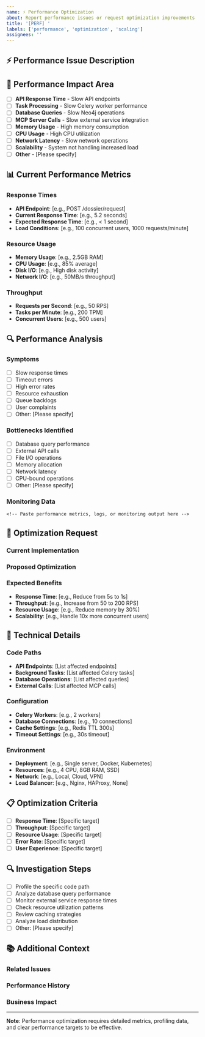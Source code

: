 ```yaml
---
name: ⚡ Performance Optimization
about: Report performance issues or request optimization improvements
title: '[PERF] '
labels: ['performance', 'optimization', 'scaling']
assignees: ''
---
```


## ⚡ Performance Issue Description
<!-- Describe the performance problem or optimization request -->

## 🎯 Performance Impact Area
<!-- Which area of the system is affected? -->
- [ ] **API Response Time** - Slow API endpoints
- [ ] **Task Processing** - Slow Celery worker performance
- [ ] **Database Queries** - Slow Neo4j operations
- [ ] **MCP Server Calls** - Slow external service integration
- [ ] **Memory Usage** - High memory consumption
- [ ] **CPU Usage** - High CPU utilization
- [ ] **Network Latency** - Slow network operations
- [ ] **Scalability** - System not handling increased load
- [ ] **Other** - [Please specify]

## 📊 Current Performance Metrics
<!-- Provide current performance measurements -->

### Response Times
- **API Endpoint**: [e.g., POST /dossier/request]
- **Current Response Time**: [e.g., 5.2 seconds]
- **Expected Response Time**: [e.g., < 1 second]
- **Load Conditions**: [e.g., 100 concurrent users, 1000 requests/minute]

### Resource Usage
- **Memory Usage**: [e.g., 2.5GB RAM]
- **CPU Usage**: [e.g., 85% average]
- **Disk I/O**: [e.g., High disk activity]
- **Network I/O**: [e.g., 50MB/s throughput]

### Throughput
- **Requests per Second**: [e.g., 50 RPS]
- **Tasks per Minute**: [e.g., 200 TPM]
- **Concurrent Users**: [e.g., 500 users]

## 🔍 Performance Analysis
<!-- Describe what you've observed and analyzed -->

### Symptoms
<!-- What performance issues are you experiencing? -->
- [ ] Slow response times
- [ ] Timeout errors
- [ ] High error rates
- [ ] Resource exhaustion
- [ ] Queue backlogs
- [ ] User complaints
- [ ] Other: [Please specify]

### Bottlenecks Identified
<!-- What bottlenecks have you identified? -->
- [ ] Database query performance
- [ ] External API calls
- [ ] File I/O operations
- [ ] Memory allocation
- [ ] Network latency
- [ ] CPU-bound operations
- [ ] Other: [Please specify]

### Monitoring Data
<!-- Include any performance monitoring data -->
```
<!-- Paste performance metrics, logs, or monitoring output here -->
```

## 🚀 Optimization Request
<!-- If this is an optimization request, provide details -->

### Current Implementation
<!-- Describe the current implementation that needs optimization -->

### Proposed Optimization
<!-- Describe the proposed optimization approach -->

### Expected Benefits
<!-- What performance improvements do you expect? -->
- **Response Time**: [e.g., Reduce from 5s to 1s]
- **Throughput**: [e.g., Increase from 50 to 200 RPS]
- **Resource Usage**: [e.g., Reduce memory by 30%]
- **Scalability**: [e.g., Handle 10x more concurrent users]

## 🔧 Technical Details
<!-- Provide technical information for optimization -->

### Code Paths
<!-- Which code paths or functions are involved? -->
- **API Endpoints**: [List affected endpoints]
- **Background Tasks**: [List affected Celery tasks]
- **Database Operations**: [List affected queries]
- **External Calls**: [List affected MCP calls]

### Configuration
<!-- Current configuration that might affect performance -->
- **Celery Workers**: [e.g., 2 workers]
- **Database Connections**: [e.g., 10 connections]
- **Cache Settings**: [e.g., Redis TTL 300s]
- **Timeout Settings**: [e.g., 30s timeout]

### Environment
<!-- Environment details that might affect performance -->
- **Deployment**: [e.g., Single server, Docker, Kubernetes]
- **Resources**: [e.g., 4 CPU, 8GB RAM, SSD]
- **Network**: [e.g., Local, Cloud, VPN]
- **Load Balancer**: [e.g., Nginx, HAProxy, None]

## 📋 Optimization Criteria
<!-- Define what constitutes successful optimization -->
- [ ] **Response Time**: [Specific target]
- [ ] **Throughput**: [Specific target]
- [ ] **Resource Usage**: [Specific target]
- [ ] **Error Rate**: [Specific target]
- [ ] **User Experience**: [Specific target]

## 🔍 Investigation Steps
<!-- What steps should be taken to investigate? -->
- [ ] Profile the specific code path
- [ ] Analyze database query performance
- [ ] Monitor external service response times
- [ ] Check resource utilization patterns
- [ ] Review caching strategies
- [ ] Analyze load distribution
- [ ] Other: [Please specify]

## 📚 Additional Context
<!-- Any other relevant information -->

### Related Issues
<!-- Link to related performance issues or optimizations -->

### Performance History
<!-- Has this been optimized before? What was the result? -->

### Business Impact
<!-- How does this performance issue affect business operations? -->

---
**Note**: Performance optimization requires detailed metrics, profiling data, and clear performance targets to be effective.
